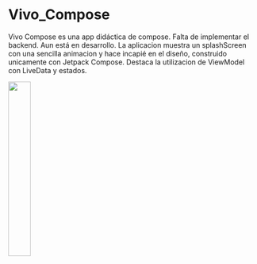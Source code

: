# Vivo_Compose

Vivo Compose es una app didáctica de compose. Falta de implementar el backend. Aun está en desarrollo.
La aplicacion muestra un splashScreen con una sencilla animacion y hace incapié en el diseño, construido unicamente con Jetpack Compose.
Destaca la utilizacion de ViewModel con LiveData y estados.


<img src="https://s12.gifyu.com/images/2023-04-20-09-49-51.gif" width="30%">

